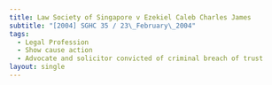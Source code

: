 ```yaml
---
title: Law Society of Singapore v Ezekiel Caleb Charles James
subtitle: "[2004] SGHC 35 / 23\_February\_2004"
tags:
  - Legal Profession
  - Show cause action
  - Advocate and solicitor convicted of criminal breach of trust
layout: single
---
```


